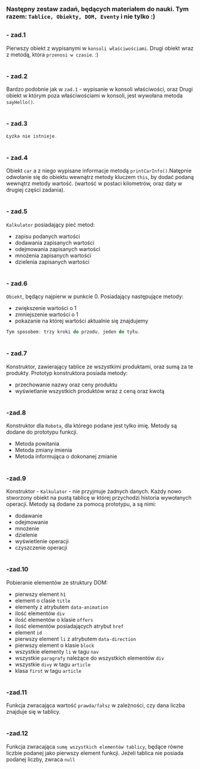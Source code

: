 ### Następny zestaw zadań, będących materiałem do nauki. Tym razem: `Tablice, Obiekty, DOM, Eventy` i nie tylko :)
##

### - zad.1
Pierwszy obiekt z wypisanymi w `konsoli właściwościami`.
Drugi obiekt wraz z metodą, która `przenosi w czasie`. :)
#
### - zad.2
Bardzo podobnie jak w `zad.1` - wypisanie w konsoli właściwości, oraz Drugi obiekt w którym poza właściwościami 
w konsoli, jest wywołana metoda `sayHello()`.
#
### - zad.3
```JavaScript
Łyżka nie istnieje.
```
#
### - zad.4
Obiekt `car` a z niego wypisane informacje metodą `printCarInfo()`.Natępnie odwołanie się do obiektu wewnątrz metody 
kluczem `this`, by dodać podaną wewnątrz metody wartość. (wartość w postaci kilometrów, oraz daty w drugiej części zadania).
#
### - zad.5
`Kalkulator` posiadający pieć metod: 
- zapisu podanych wartości
- dodawania zapisanych wartości
- odejmowania zapisanych wartości
- mnożenia zapisanych wartości
- dzielenia zapisanych wartości
#
### - zad.6
`Obiekt`, będący najpierw w punkcie 0. Posiadający następujące metody:
- zwiększenie wartości o 1
- zmniejszenie wartości o 1
- pokazanie na której wartości aktualnie się znajdujemy
```JavaScript
Tym sposobem: trzy kroki do przodu, jeden do tyłu.
```

#
### - zad.7
Konstruktor, zawierający tablice ze wszystkimi produktami, oraz sumą za te produkty.
Prototyp konstruktora posiada metody:
 - przechowanie nazwy oraz ceny produktu
 - wyświetlanie wszystkich produktów wraz z ceną oraz kwotą
#
### -zad.8
Konstruktor dla `Robota`, dla którego podane jest tylko imię. Metody są dodane do prototypu funkcji.
 - Metoda powitania
 - Metoda zmiany imienia
 - Metoda informująca o dokonanej zmianie
#
### -zad.9
Konstruktor - `Kalkulator` - nie przyjmuje żadnych danych. Każdy nowo stworzony obiekt na pustą tablicę w której 
przychodzi historia wywołanych operacji. Metody są dodane za pomocą prototypu, a są nimi:
 - dodawanie
 - odejmowanie
 - mnożenie
 - dzielenie 
 - wyświetlenie operacji
 - czyszczenie operacji
#
### -zad.10
Pobieranie elementów ze struktury DOM:
  - pierwszy element `h1`
  - element o clasie `title`
  - elementy z atrybutem `data-animation`
  - ilość elementów `div`
  - ilość elementów o klasie `offers`
  - ilość elementów posiadających atrybut `href`
  - element `id`
  - pierwszy element `li` z atrybutem `data-direction`
  - pierwszy element o klasie `block`
  - wszystkie elementy `li` w tagu `nav`
  - wszystkie `paragrafy` należące do wszystkich elementów `div`
  - wszystkie `divy` w tagu `article`
  - klasa `first` w tagu `article`
#
### -zad.11
Funkcja zwracająca wartość `prawda/fałsz` w zależności, czy dana liczba znajduje się w tablicy.
#
### -zad.12
Funkcja zwracająca `sumę wszystkich elementów tablicy`, będące równe liczbie podanej jako pierwszy element funkcji.
Jeżeli tablica nie posiada podanej liczby, zwraca `null`